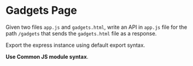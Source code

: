# Gadgets Page

Given two files `app.js` and `gadgets.html`, 
write an API in `app.js` file for the path `/gadgets`
that sends the `gadgets.html` file as a response.

Export the express instance using default export syntax.

<b>Use Common JS module syntax</b>.

